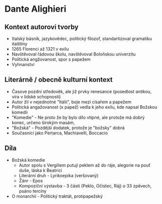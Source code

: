 # Dante Alighieri

## Kontext autorovi tvorby

- Italský básník, jazykovědec, politický filozof, standartizoval gramatiku italštiny
- 1265 Florenci až 1321 v exilu
- Navštěvoval řádovou školu, navštěvoval Boloňskou univerzitu
- Politická angžovanost, spor s papežem
- Vyhnanství

## Literárně / obecně kulturní kontext

- Časove pozdní středověk, ale již prvky renesance (posedlost antikou, víra v lidské schopnosti)
- Autor žil v nejednotné "Itálii", boje mezi císařem a papežem
- Politická angažovanost (x papež) vedla k jeho exilu, kde napsal Božskou komedii
- "Komedie" - Ne proto že by bylo dílo vtipné, ale protože má dobrý konec, určeno širokým masám,
- "Božská" - Pozdější dodatek, protože je "božsky" dobrá
- Současníci jako Pertarca, Machiavelli, Boccacio

## Díla

- Božská komedie
  - Autor spolu s Vergiliem putují peklem až do ráje, alegorie na pouť duše, láska k Beatrici
  - Literární druh - Lyrikoepika (veršovaný)
  - Žánr - Epos
  - Kompoziční výstavba - 3 části (Peklo, Očistec, Ráj) o 33 zpěvech, psáno tercíny
- O monarchii - Politický traktát, protipapežský
